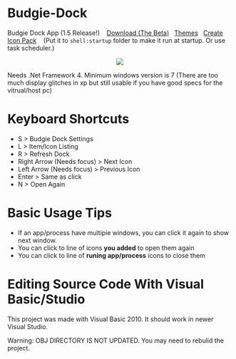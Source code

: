 # Budgie-Dock
Budgie Dock App (1.5 Release!)&nbsp;&nbsp;&nbsp;
<a href="https://github.com/HAKANKOKCU/Budgie-Dock/raw/main/Budgie%20Dock/bin/">Download (The Beta)</a>&nbsp;&nbsp;&nbsp;<a href="https://github.com/HAKANKOKCU/Budgie-Dock/blob/main/Themes.md">Themes</a>&nbsp;&nbsp;&nbsp;<a href="https://github.com/HAKANKOKCU/Budgie-Dock/blob/main/Creating%20icon%20pack.md">Create Icon Pack</a>
&nbsp;&nbsp;&nbsp;(Put it to `shell:startup` folder to make it run at startup. Or use task scheduler.)

<div align="center">
   <img src="https://user-images.githubusercontent.com/103432992/178206179-061cfa8f-6580-4fc0-b56c-41ce6bd54a2c.png">
</div>

Needs .Net Framework 4. Minimum windows version is 7 (There are too much display glitches in xp but still usable if you have good specs for the vitrual/host pc)

# Keyboard Shortcuts
* S > Budgie Dock Settings
* L > Item/Icon Listing
* R > Refresh Dock
* Right Arrow (Needs focus) > Next Icon
* Left Arrow (Needs focus) > Previous Icon
* Enter > Same as click
* N > Open Again

# Basic Usage Tips
* If an app/process have multipie windows, you can click it again to show next window.
* You can click to line of icons **you added** to open them again
* You can click to line of **runing app/process** icons to close them

# Editing Source Code With Visual Basic/Studio
This project was made with Visual Basic 2010. It should work in newer Visual Studio.

Warning: OBJ DIRECTORY IS NOT UPDATED. You may need to rebulid the project.
